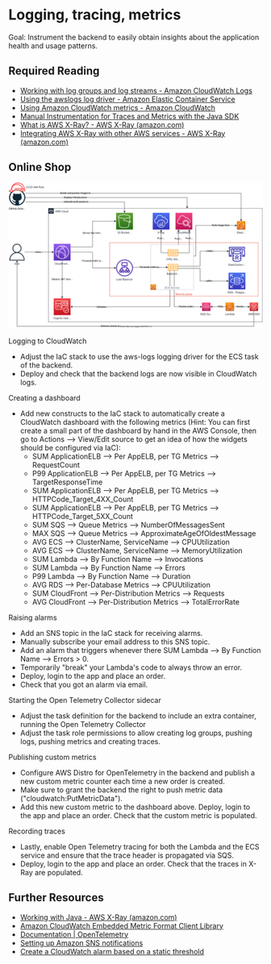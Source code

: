 # Logging, tracing, metrics

Goal: Instrument the backend to easily obtain insights about the application health and usage patterns.

## Required Reading

- [Working with log groups and log streams - Amazon CloudWatch Logs](https://docs.aws.amazon.com/AmazonCloudWatch/latest/logs/Working-with-log-groups-and-streams.html#ViewingLogData)
- [Using the awslogs log driver - Amazon Elastic Container Service](https://docs.aws.amazon.com/AmazonECS/latest/developerguide/using_awslogs.html)
- [Using Amazon CloudWatch metrics - Amazon CloudWatch](https://docs.aws.amazon.com/AmazonCloudWatch/latest/monitoring/working_with_metrics.html)
- [Manual Instrumentation for Traces and Metrics with the Java SDK](https://aws-otel.github.io/docs/getting-started/java-sdk/trace-manual-instr#creating-metrics)
- [What is AWS X-Ray? - AWS X-Ray (amazon.com)](https://docs.aws.amazon.com/xray/latest/devguide/aws-xray.html)
- [Integrating AWS X-Ray with other AWS services - AWS X-Ray (amazon.com)](https://docs.aws.amazon.com/xray/latest/devguide/xray-services.html)

## Online Shop

![Application Diagram](./diagrams/500.drawio.svg)

Logging to CloudWatch
- Adjust the IaC stack to use the aws-logs logging driver for the ECS task of the backend. 
- Deploy and check that the backend logs are now visible in CloudWatch logs.

Creating a dashboard
- Add new constructs to the IaC stack to automatically create a CloudWatch dashboard with the following metrics (Hint: You can first create a small part of the dashboard by hand in the AWS Console, then go to Actions --> View/Edit source to get an idea of how the widgets should be configured via IaC):
  - SUM ApplicationELB --> Per AppELB, per TG Metrics --> RequestCount
  - P99 ApplicationELB --> Per AppELB, per TG Metrics --> TargetResponseTime
  - SUM ApplicationELB --> Per AppELB, per TG Metrics --> HTTPCode_Target_4XX_Count
  - SUM ApplicationELB --> Per AppELB, per TG Metrics --> HTTPCode_Target_5XX_Count
  - SUM SQS --> Queue Metrics --> NumberOfMessagesSent
  - MAX SQS --> Queue Metrics --> ApproximateAgeOfOldestMessage
  - AVG ECS --> ClusterName, ServiceName --> CPUUtilization
  - AVG ECS --> ClusterName, ServiceName --> MemoryUtilization
  - SUM Lambda --> By Function Name --> Invocations
  - SUM Lambda --> By Function Name --> Errors
  - P99 Lambda --> By Function Name --> Duration
  - AVG RDS --> Per-Database Metrics --> CPUUtilization
  - SUM CloudFront --> Per-Distribution Metrics --> Requests
  - AVG CloudFront --> Per-Distribution Metrics --> TotalErrorRate

Raising alarms
- Add an SNS topic in the IaC stack for receiving alarms.
- Manually subscribe your email address to this SNS topic.
- Add an alarm that triggers whenever there SUM Lambda --> By Function Name --> Errors > 0. 
- Temporarily "break" your Lambda's code to always throw an error.
- Deploy, login to the app and place an order.
- Check that you got an alarm via email. 

Starting the Open Telemetry Collector sidecar
- Adjust the task definition for the backend to include an extra container, running the Open Telemetry Collector
- Adjust the task role permissions to allow creating log groups, pushing logs, pushing metrics and creating traces.

Publishing custom metrics
- Configure AWS Distro for OpenTelemetry in the backend and publish a new custom metric counter each time a new order is created. 
- Make sure to grant the backend the right to push metric data ("cloudwatch:PutMetricData"). 
- Add this new custom metric to the dashboard above. Deploy, login to the app and place an order. Check that the custom metric is populated.

Recording traces
- Lastly, enable Open Telemetry tracing for both the Lambda and the ECS service and ensure that the trace header is propagated via SQS. 
- Deploy, login to the app and place an order. Check that the traces in X-Ray are populated.

## Further Resources

- [Working with Java - AWS X-Ray (amazon.com)](https://docs.aws.amazon.com/xray/latest/devguide/xray-java.html)
- [Amazon CloudWatch Embedded Metric Format Client Library](https://github.com/awslabs/aws-embedded-metrics-java)
- [Documentation | OpenTelemetry](https://opentelemetry.io/docs/)
- [Setting up Amazon SNS notifications](https://docs.aws.amazon.com/AmazonCloudWatch/latest/monitoring/US_SetupSNS.html)
- [Create a CloudWatch alarm based on a static threshold](https://docs.aws.amazon.com/AmazonCloudWatch/latest/monitoring/ConsoleAlarms.html)